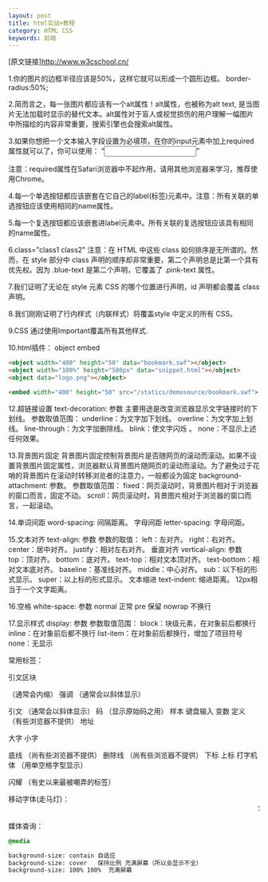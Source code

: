 ```yaml
---
layout: post
title: html实战+教程
category: HTML CSS
keywords: 前端
---
```



[原文链接]http://www.w3cschool.cn/   

1.你的图片的边框半径应该是50%，这样它就可以形成一个圆形边框。 border-radius:50%;

2.简而言之，每一张图片都应该有一个alt属性！alt属性，也被称为alt text, 是当图片无法加载时显示的替代文本。alt属性对于盲人或视觉损伤的用户理解一幅图片中所描绘的内容非常重要，搜索引擎也会搜索alt属性。

3.如果你想把一个文本输入字段设置为必填项，在你的input元素中加上required属性就可以了，你可以使用：
“<input type="text" required>”

注意：required属性在Safari浏览器中不起作用，请用其他浏览器来学习，推荐使用Chrome。

4.每一个单选按钮都应该嵌套在它自己的label(标签)元素中。注意：所有关联的单选按钮应该使用相同的name属性。

5.每一个复选按钮都应该嵌套进label元素中。所有关联的复选按钮应该具有相同的name属性。

6.class="class1 class2" 注意：在 HTML 中这些 class 如何排序是无所谓的。然而，在 style 部分中 class 声明的顺序却非常重要，第二个声明总是比第一个具有优先权。因为 .blue-text 是第二个声明，它覆盖了 .pink-text 属性。

7.我们证明了无论在 style 元素 CSS 的哪个位置进行声明，id 声明都会覆盖 class 声明。

8.我们刚刚证明了行内样式（内联样式）将覆盖style 中定义的所有 CSS。

9.CSS 通过使用Important覆盖所有其他样式.


10.html插件： object   embed
```html
<object width="400" height="50" data="bookmark.swf"></object>
<object width="100%" height="500px" data="snippet.html"></object>
<object data="logo.png"></object>

<embed width="400" height="50" src="/statics/demosource/bookmark.swf">
```
12.超链接设置
text-decoration: 参数
主要用途是改变浏览器显示文字链接时的下划线。 
参数取值范围： 
underline：为文字加下划线。
overline：为文字加上划线。
line-through：为文字加删除线。 
blink：使文字闪烁 。
none：不显示上述任何效果。

13.背景图片固定
背景图片固定控制背景图片是否随网页的滚动而滚动。如果不设置背景图片固定属性，浏览器默认背景图片随网页的滚动而滚动。为了避免过于花哨的背景图片在滚动时转移浏览者的注意力，一般都设为固定
background-attachment: 参数。 
参数取值范围：
fixed：网页滚动时，背景图片相对于浏览器的窗口而言，固定不动。
scroll：网页滚动时，背景图片相对于浏览器的窗口而言，一起滚动。

14.单词间距 
word-spacing: 间隔距离。
字母间距 
letter-spacing: 字母间距。

15.文本对齐
text-align: 参数
参数的取值：
left：左对齐。
right：右对齐。
center：居中对齐。
justify：相对左右对齐。
垂直对齐
vertical-align: 参数
top：顶对齐。
bottom：底对齐。
text-top：相对文本顶对齐。
text-bottom：相对文本底对齐。
baseline：基准线对齐。
middle：中心对齐。
sub：以下标的形式显示。
super：以上标的形式显示。
文本缩进
text-indent: 缩进距离。
12px相当于一个文字距离。

16.空格
white-space: 参数
normal 正常
pre 保留
nowrap 不换行


17.显示样式 
display: 参数 
参数取值范围： 
block：块级元素，在对象前后都换行 
inline：在对象前后都不换行 
list-item：在对象前后都换行，增加了项目符号 
none：无显示


常用标签：

引文区块<BLOCKQUOTE></BLOCKQUOTE> （通常会内缩）
强调<EM></EM> （通常会以斜体显示）

引文<CITE></CITE> （通常会以斜体显示）
码<CODE></CODE> （显示原始码之用）
样本<SAMP></SAMP>
键盘输入<KBD></KBD>
变数<VAR></VAR>
定义<DFN></DFN> （有些浏览器不提供）
地址 <ADDRESS></ADDRESS>
大字<BIG></BIG>
小字<SMALL></SMALL>

底线<U></U> （尚有些浏览器不提供）
删除线<S></S> （尚有些浏览器不提供）
下标<SUB></SUB>
上标<SUP></SUP>
打字机体<TT></TT> （用单空格字型显示）

闪耀<BLINK></BLINK> （有史以来最被嘲弄的标签）

移动字体(走马灯)：<marquee>写上你想写的字</marquee>


媒体查询：
```css
@media 

background-size: contain 自适应
background-size: cover   保持比例 充满屏幕（所以会显示不全）
background-size: 100% 100%  充满屏幕
```
			
